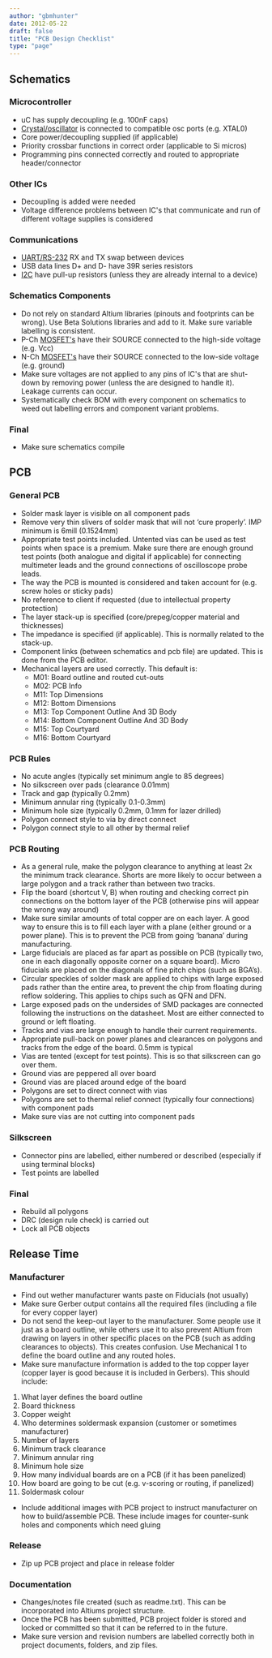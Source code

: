 ```yaml
---
author: "gbmhunter"
date: 2012-05-22
draft: false
title: "PCB Design Checklist"
type: "page"
---
```


## Schematics

### Microcontroller

* uC has supply decoupling (e.g. 100nF caps)
* [Crystal/oscillator](/electronics/components/timing/crystals/) is connected to compatible osc ports (e.g. XTAL0)
* Core power/decoupling supplied (if applicable)
* Priority crossbar functions in correct order (applicable to Si micros)
* Programming pins connected correctly and routed to appropriate header/connector

### Other ICs

* Decoupling is added were needed
* Voltage difference problems between IC's that communicate and run of different voltage supplies is considered

### Communications

* [UART/RS-232](/electronics/communication-protocols/uart-communication-protocol) RX and TX swap between devices
* USB data lines D+ and D- have 39R series resistors
* [I2C](/electronics/communication-protocols/i2c-communication-protocol/) have pull-up resistors (unless they are already internal to a device)

### Schematics Components

* Do not rely on standard Altium libraries (pinouts and footprints can be wrong). Use Beta Solutions libraries and add to it. Make sure variable labelling is consistent.
* P-Ch [MOSFET's](/electronics/components/transistors/mosfets/) have their SOURCE connected to the high-side voltage (e.g. Vcc)
* N-Ch [MOSFET's](/electronics/components/transistors/mosfets/) have their SOURCE connected to the low-side voltage (e.g. ground)
* Make sure voltages are not applied to any pins of IC's that are shut-down by removing power (unless the are designed to handle it). Leakage currents can occur.
* Systematically check BOM with every component on schematics to weed out labelling errors and component variant problems.

### Final

* Make sure schematics compile

## PCB

### General PCB

* Solder mask layer is visible on all component pads
* Remove very thin slivers of solder mask that will not ‘cure properly’. IMP minimum is 6mill (0.1524mm)
* Appropriate test points included. Untented vias can be used as test points when space is a premium. Make sure there are enough ground test points (both analogue and digital if applicable) for connecting multimeter leads and the ground connections of oscilloscope probe leads.
* The way the PCB is mounted is considered and taken account for (e.g. screw holes or sticky pads)
* No reference to client if requested (due to intellectual property protection)
* The layer stack-up is specified (core/prepeg/copper material and thicknesses)
* The impedance is specified (if applicable). This is normally related to the stack-up.
* Component links (between schematics and pcb file) are updated. This is done from the PCB editor.
* Mechanical layers are used correctly. This default is:
    * M01: Board outline and routed cut-outs  
    * M02: PCB Info  
    * M11: Top Dimensions  
    * M12: Bottom Dimensions  
    * M13: Top Component Outline And 3D Body  
    * M14: Bottom Component Outline And 3D Body  
    * M15: Top Courtyard  
    * M16: Bottom Courtyard

### PCB Rules

* No acute angles (typically set minimum angle to 85 degrees)
* No silkscreen over pads (clearance 0.01mm)
* Track and gap (typically 0.2mm)
* Minimum annular ring (typically 0.1-0.3mm)
* Minimum hole size (typically 0.2mm, 0.1mm for lazer drilled)
* Polygon connect style to via by direct connect
* Polygon connect style to all other by thermal relief

### PCB Routing

* As a general rule, make the polygon clearance to anything at least 2x the minimum track clearance. Shorts are more likely to occur between a large polygon and a track rather than between two tracks.
* Flip the board (shortcut V, B) when routing and checking correct pin connections on the bottom layer of the PCB (otherwise pins will appear the wrong way around)
* Make sure similar amounts of total copper are on each layer. A good way to ensure this is to fill each layer with a plane (either ground or a power plane). This is to prevent the PCB from going ‘banana’ during manufacturing.
* Large fiducials are placed as far apart as possible on PCB (typically two, one in each diagonally opposite corner on a square board). Micro fiducials are placed on the diagonals of fine pitch chips (such as BGA’s).
* Circular speckles of solder mask are applied to chips with large exposed pads rather than the entire area, to prevent the chip from floating during reflow soldering. This applies to chips such as QFN and DFN.
* Large exposed pads on the undersides of SMD packages are connected following the instructions on the datasheet. Most are either connected to ground or left floating.
* Tracks and vias are large enough to handle their current requirements.
* Appropriate pull-back on power planes and clearances on polygons and tracks from the edge of the board. 0.5mm is typical
* Vias are tented (except for test points). This is so that silkscreen can go over them.
* Ground vias are peppered all over board
* Ground vias are placed around edge of the board
* Polygons are set to direct connect with vias
* Polygons are set to thermal relief connect (typically four connections) with component pads
* Make sure vias are not cutting into component pads

### Silkscreen

* Connector pins are labelled, either numbered or described (especially if using terminal blocks)
* Test points are labelled

### Final

* Rebuild all polygons
* DRC (design rule check) is carried out
* Lock all PCB objects

## Release Time

### Manufacturer

* Find out wether manufacturer wants paste on Fiducials (not usually)
* Make sure Gerber output contains all the required files (including a file for every copper layer)
* Do not send the keep-out layer to the manufacturer. Some people use it just as a board outline, while others use it to also prevent Altium from drawing on layers in other specific places on the PCB (such as adding clearances to objects). This creates confusion. Use Mechanical 1 to define the board outline and any routed holes.
* Make sure manufacture information is added to the top copper layer (copper layer is good because it is included in Gerbers). This should include:

1. What layer defines the board outline
2. Board thickness
3. Copper weight
4. Who determines soldermask expansion (customer or sometimes manufacturer)
5. Number of layers
6. Minimum track clearance
7. Minimum annular ring
8. Minimum hole size
9. How many individual boards are on a PCB (if it has been panelized)
10. How board are going to be cut (e.g. v-scoring or routing, if panelized)
11. Soldermask colour

* Include additional images with PCB project to instruct manufacturer on how to build/assemble PCB. These include images for counter-sunk holes and components which need gluing

### Release

* Zip up PCB project and place in release folder

### Documentation

* Changes/notes file created (such as readme.txt). This can be incorporated into Altiums project structure.
* Once the PCB has been submitted, PCB project folder is stored and locked or committed so that it can be referred to in the future.
* Make sure version and revision numbers are labelled correctly both in project documents, folders, and zip files.
